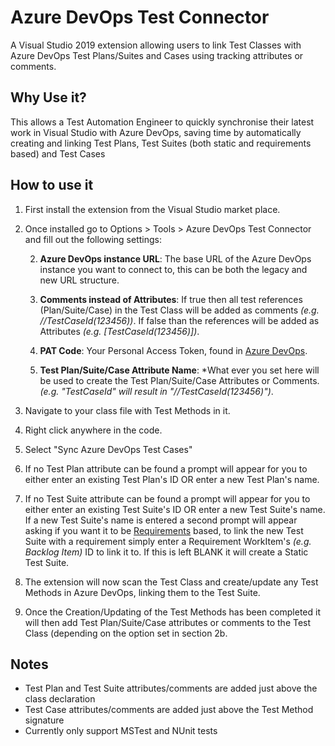# Azure DevOps Test Connector
A Visual Studio 2019 extension  allowing users to link Test Classes with Azure DevOps Test Plans/Suites and Cases using tracking attributes or comments.

## Why Use it?
This allows a Test Automation Engineer to quickly synchronise their latest work in Visual Studio with Azure DevOps, saving time by automatically creating and linking Test Plans, Test Suites (both static and requirements based) and Test Cases

## How to use it
 1. First install the extension from the Visual Studio market place.
 2. Once installed go to Options > Tools > Azure DevOps Test Connector
    and fill out the following settings:
	 
	 2. **Azure DevOps instance URL**: The base URL of the Azure DevOps instance you want to connect to, this can be both the legacy and new URL structure.
	 
	 2. **Comments instead of Attributes**: If true then all test references (Plan/Suite/Case) in the Test Class will be added as comments *(e.g. //TestCaseId(123456))*. If false than the references will be added as Attributes *(e.g. [TestCaseId(123456)])*.
	 
	 2. **PAT Code**: Your Personal Access Token, found in [Azure DevOps](https://docs.microsoft.com/en-us/azure/devops/integrate/get-started/authentication/pats?view=azure-devops#create-personal-access-tokens-to-authenticate-access).
	 
	 2. **Test Plan/Suite/Case Attribute Name**: *What ever you set here will be used to create the Test Plan/Suite/Case Attributes or Comments. *(e.g. "TestCaseId" will result in "//TestCaseId(123456)")*.
 3. Navigate to your class file with Test Methods in it.
 4. Right click anywhere in the code.
 5. Select "Sync Azure DevOps Test Cases"
 6. If no Test Plan attribute can be found a prompt will appear for you to either enter an existing Test Plan's ID OR enter a new Test Plan's name.
 7.  If no Test Suite attribute can be found a prompt will appear for you to either enter an existing Test Suite's ID OR enter a new Test Suite's name. If a new Test Suite's name is entered a second prompt will appear asking if you want it to be [Requirements](https://docs.microsoft.com/en-us/azure/devops/test/create-a-test-plan?view=azure-devops#add-a-requirement-based-test-suite-and-select-backlog-items-to-test) based, to link the new Test Suite with a requirement simply enter a Requirement WorkItem's *(e.g. Backlog Item)* ID to link it to. If this is left BLANK it will create a Static Test Suite.
 8. The extension will now scan the Test Class and create/update any Test Methods in Azure DevOps, linking them to the Test Suite.
 9. Once the Creation/Updating of the Test Methods has been completed it will then add Test Plan/Suite/Case attributes or comments to the Test Class (depending on the option set in section 2b.

## Notes
 - Test Plan and Test Suite attributes/comments are added just above the class declaration
 - Test Case attributes/comments are added just above the Test Method signature
 - Currently only support MSTest and NUnit tests
